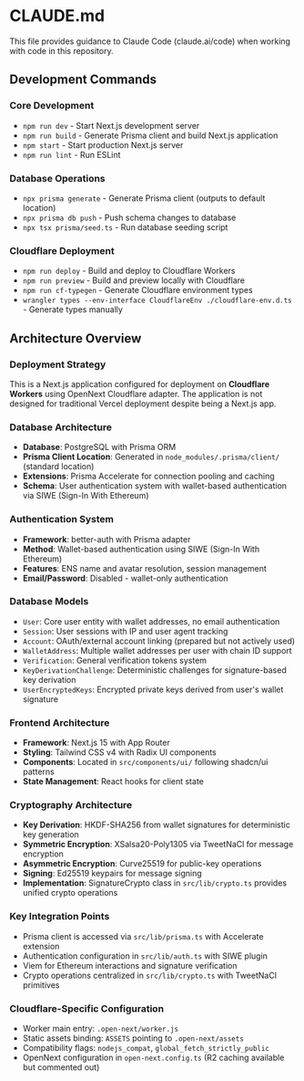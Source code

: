# CLAUDE.md

This file provides guidance to Claude Code (claude.ai/code) when working with code in this repository.

## Development Commands

### Core Development
- `npm run dev` - Start Next.js development server
- `npm run build` - Generate Prisma client and build Next.js application  
- `npm start` - Start production Next.js server
- `npm run lint` - Run ESLint

### Database Operations
- `npx prisma generate` - Generate Prisma client (outputs to default location)
- `npx prisma db push` - Push schema changes to database
- `npx tsx prisma/seed.ts` - Run database seeding script

### Cloudflare Deployment
- `npm run deploy` - Build and deploy to Cloudflare Workers
- `npm run preview` - Build and preview locally with Cloudflare
- `npm run cf-typegen` - Generate Cloudflare environment types
- `wrangler types --env-interface CloudflareEnv ./cloudflare-env.d.ts` - Generate types manually

## Architecture Overview

### Deployment Strategy
This is a Next.js application configured for deployment on **Cloudflare Workers** using OpenNext Cloudflare adapter. The application is not designed for traditional Vercel deployment despite being a Next.js app.

### Database Architecture
- **Database**: PostgreSQL with Prisma ORM
- **Prisma Client Location**: Generated in `node_modules/.prisma/client/` (standard location)
- **Extensions**: Prisma Accelerate for connection pooling and caching
- **Schema**: User authentication system with wallet-based authentication via SIWE (Sign-In With Ethereum)

### Authentication System
- **Framework**: better-auth with Prisma adapter
- **Method**: Wallet-based authentication using SIWE (Sign-In With Ethereum)
- **Features**: ENS name and avatar resolution, session management
- **Email/Password**: Disabled - wallet-only authentication

### Database Models
- `User`: Core user entity with wallet addresses, no email authentication
- `Session`: User sessions with IP and user agent tracking
- `Account`: OAuth/external account linking (prepared but not actively used)
- `WalletAddress`: Multiple wallet addresses per user with chain ID support
- `Verification`: General verification tokens system
- `KeyDerivationChallenge`: Deterministic challenges for signature-based key derivation
- `UserEncryptedKeys`: Encrypted private keys derived from user's wallet signature

### Frontend Architecture
- **Framework**: Next.js 15 with App Router
- **Styling**: Tailwind CSS v4 with Radix UI components
- **Components**: Located in `src/components/ui/` following shadcn/ui patterns
- **State Management**: React hooks for client state

### Cryptography Architecture
- **Key Derivation**: HKDF-SHA256 from wallet signatures for deterministic key generation
- **Symmetric Encryption**: XSalsa20-Poly1305 via TweetNaCl for message encryption
- **Asymmetric Encryption**: Curve25519 for public-key operations
- **Signing**: Ed25519 keypairs for message signing
- **Implementation**: SignatureCrypto class in `src/lib/crypto.ts` provides unified crypto operations

### Key Integration Points
- Prisma client is accessed via `src/lib/prisma.ts` with Accelerate extension
- Authentication configuration in `src/lib/auth.ts` with SIWE plugin
- Viem for Ethereum interactions and signature verification
- Crypto operations centralized in `src/lib/crypto.ts` with TweetNaCl primitives

### Cloudflare-Specific Configuration
- Worker main entry: `.open-next/worker.js`
- Static assets binding: `ASSETS` pointing to `.open-next/assets`
- Compatibility flags: `nodejs_compat`, `global_fetch_strictly_public`
- OpenNext configuration in `open-next.config.ts` (R2 caching available but commented out)